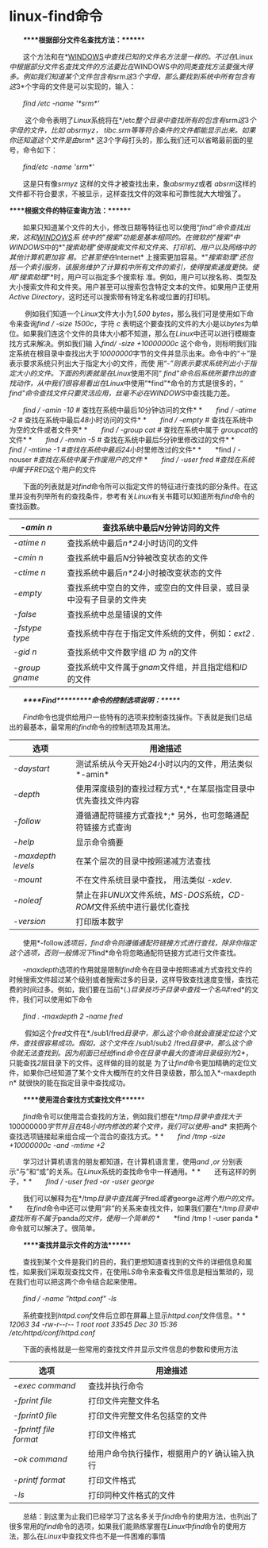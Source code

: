 # linux-find命令

　　***\**\*\*\*根据部分文件名查找方法：\*\*\*\*\****

　　这个方法和在*[WINDOWS](http://www.zydg.net/computer/book/read/keys/windows/index.html)*中查找已知的文件名方法是一样的。不过在*Linux*中根据部分文件名查找文件的方法要比在*WINDOWS*中的同类查找方法要强大得多。例如我们知道某个文件包含有*srm*这*3*个字母，那么要找到系统中所有包含有这*3*个字母的文件是可以实现的，输入：

　　*find /etc -name '\*srm\*'*

　 　这个命令表明了*Linux*系统将在*/etc*整个目录中查找所有的包含有*srm*这*3*个字母的文件，比如 *absrmyz*， *tibc.srm*等等符合条件的文件都能显示出来。如果你还知道这个文件是由*srm* 这*3*个字母打头的，那么我们还可以省略最前面的星号，命令如下：

　　*find/etc -name 'srm\*'*

　　这是只有像*srmyz* 这样的文件才被查找出来，象*absrmyz*或者 *absrm*这样的文件都不符合要求，不被显示，这样查找文件的效率和可靠性就大大增强了。

***\**\*\*\*根据文件的特征查询方法：\*\*\*\*\****

 

　　如果只知道某个文件的大小，修改日期等特征也可以使用“*find”*命令查找出来，这和*[WINDOWS](http://www.zydg.net/computer/book/read/keys/windows/index.html)*系 统中的*"*搜索*"*功能是基本相同的。在微软的*"*搜索*"*中*WINDOWS*中的*"*搜索助理*"*使得搜索文件和文件夹、打印机、用户以及网络中的其他计算机更加容 易。它甚至使在*Internet* 上搜索更加容易。*"*搜索助理*"*还包括一个索引服务，该服务维护了计算机中所有文件的索引，使得搜索速度更快。使用*"*搜索助理*"*时，用户可以指定多个搜索标 准。例如，用户可以按名称、类型及大小搜索文件和文件夹。用户甚至可以搜索包含特定文本的文件。如果用户正使用 *Active Directory*，这时还可以搜索带有特定名称或位置的打印机。

　 　例如我们知道一个*Linux*文件大小为*1,500 bytes*，那么我们可是使用如下命令来查询*find / -size 1500c*，字符 *c* 表明这个要查找的文件的大小是以*bytes*为单位。如果我们连这个文件的具体大小都不知道，那么在*Linux*中还可以进行模糊查找方式来解决。例如我们输 入*find/ -size +10000000c* 这个命令，则标明我们指定系统在根目录中查找出大于*10000000*字节的文件并显示出来。命令中的“＋”是表示要求系统只列出大于指定大小的文件，而使 用“*-”*则表示要求系统列出小于指定大小的文件。下面的列表就是在*Linux*使用不同“ *find"*命令后系统所要作出的查找动作，从中我们很容易看出在*Linux*中使用“*find"*命令的方式是很多的，“ *find"*命令查找文件只要灵活应用，丝毫不必在*WINDOWS*中查找能力差。

　　*find / -amin -10 #* 查找在系统中最后*10*分钟访问的文件*
*　　*find / -atime -2 #* 查找在系统中最后*48*小时访问的文件*
*　　*find / -empty #* 查找在系统中为空的文件或者文件夹*
*　　*find / -group cat #* 查找在系统中属于 *groupcat*的文件*
*　　*find / -mmin -5 #* 查找在系统中最后*5*分钟里修改过的文件*
*　　*find / -mtime -1 #*查找在系统中最后*24*小时里修改过的文件*
*　　*find / -nouser #*查找在系统中属于作废用户的文件*
*　　*find / -user fred #*查找在系统中属于*FRED*这个用户的文件

　　下面的列表就是对*find*命令所可以指定文件的特征进行查找的部分条件。在这里并没有列举所有的查找条件，参考有关*Linux*有关书籍可以知道所有*find*命令的查找函数。

 

| *-amin n*      | 查找系统中最后*N*分钟访问的文件                              |
| -------------- | ------------------------------------------------------------ |
| *-atime n*     | 查找系统中最后*n\*24*小时访问的文件                          |
| *-cmin n*      | 查找系统中最后*N*分钟被改变状态的文件                        |
| *-ctime n*     | 查找系统中最后*n\*24*小时被改变状态的文件                    |
| *-empty*       | 查找系统中空白的文件，或空白的文件目录，或目录中没有子目录的文件夹 |
| *-false*       | 查找系统中总是错误的文件                                     |
| *-fstype type* | 查找系统中存在于指定文件系统的文件，例如：*ext2 .*           |
| *-gid n*       | 查找系统中文件数字组 *ID* 为 *n*的文件                       |
| *-group gname* | 查找系统中文件属于*gnam*文件组，并且指定组和*ID*的文件       |

　　****\**\*\*\*Find\*\*\*\*\********\**\*\*\*命令的控制选项说明：\*\*\*\*\****

　　*Find*命令也提供给用户一些特有的选项来控制查找操作。下表就是我们总结出的最基本，最常用的*find*命令的控制选项及其用法。

 

 

| 选项               | 用途描述                                                     |
| ------------------ | ------------------------------------------------------------ |
| *-daystart*        | 测试系统从今天开始*24*小时以内的文件，用法类似*-amin*        |
| *-depth*           | 使用深度级别的查找过程方式*,*在某层指定目录中优先查找文件内容 |
| *-follow*          | 遵循通配符链接方式查找*;* 另外，也可忽略通配符链接方式查询   |
| *-help*            | 显示命令摘要                                                 |
| *-maxdepth levels* | 在某个层次的目录中按照递减方法查找                           |
| *-mount*           | 不在文件系统目录中查找， 用法类似 *-xdev.*                   |
| *-noleaf*          | 禁止在非*UNUX*文件系统，*MS-DOS*系统，*CD-ROM*文件系统中进行最优化查找 |
| *-version*         | 打印版本数字                                                 |

　　使用*-follow*选项后，*find*命令则遵循通配符链接方式进行查找，除非你指定这个选项，否则一般情况下*find*命令将忽略通配符链接方式进行文件查找。

　　*-maxdepth*选项的作用就是限制*find*命令在目录中按照递减方式查找文件的时候搜索文件超过某个级别或者搜索过多的目录，这样导致查找速度变慢，查找花费的时间过多。例如，我们要在当前*(.)*目录技巧子目录中查找一个名叫*fred*的文件，我们可以使用如下命令

　　*find . -maxdepth 2 -name fred*

　 　假如这个*fred*文件在*./sub1/fred*目录中，那么这个命令就会直接定位这个文件，查找很容易成功。假如，这个文件在*./sub1/sub2 /fred*目录中，那么这个命令就无法查找到。因为前面已经给*find*命令在目录中最大的查询目录级别为*2*，只能查找*2*层目录下的文件。这样做的目的就是 为了让*find*命令更加精确的定位文件，如果你已经知道了某个文件大概所在的文件目录级数，那么加入*-maxdepth n* 就很快的能在指定目录中查找成功。

　　***\**\*\*\*使用混合查找方式查找文件\*\*\*\*\****

　　*find*命令可以使用混合查找的方法，例如我们想在*/tmp*目录中查找大于*100000000*字节并且在*48*小时内修改的某个文件，我们可以使用*-and* 来把两个查找选项链接起来组合成一个混合的查找方式。*
*　　*find /tmp -size +10000000c -and -mtime +2*

　　学习过计算机语言的朋友都知道，在计算机语言里，使用*and ,or* 分别表示“与”和“或”的关系。在*Linux*系统的查找命令中一样通用。*
*　　还有这样的例子，*
*　　*find / -user fred -or -user george*

　　我们可以解释为在*/tmp*目录中查找属于*fred*或者*george*这两个用户的文件。*
*　　在*find*命令中还可以使用“非”的关系来查找文件，如果我们要在*/tmp*目录中查找所有不属于*panda*的文件，使用一个简单的*
*　　*find /tmp ! -user panda 
*　　命令就可以解决了。很简单。

　　***\**\*\*\*查找并显示文件的方法\*\*\*\*\****

　　查找到某个文件是我们的目的，我们更想知道查找到的文件的详细信息和属性，如果我们采取现查找文件，在使用*LS*命令来查看文件信息是相当繁琐的，现在我们也可以把这两个命令结合起来使用。

　　*find / -name "httpd.conf" -ls*

　　系统查找到*httpd.conf*文件后立即在屏幕上显示*httpd.conf*文件信息。*
*　　*12063 34 -rw-r--r-- 1 root root 33545 Dec 30 15:36 /etc/httpd/conf/httpd.conf*

　　下面的表格就是一些常用的查找文件并显示文件信息的参数和使用方法

 

| 选项                   | 用途描述                                       |
| ---------------------- | ---------------------------------------------- |
| *-exec command*        | 查找并执行命令                                 |
| *-fprint file*         | 打印文件完整文件名                             |
| *-fprint0 file*        | 打印文件完整文件名包括空的文件                 |
| *-fprintf file format* | 打印文件格式                                   |
| *-ok command*          | 给用户命令执行操作，根据用户的*Y* 确认输入执行 |
| *-printf format*       | 打印文件格式                                   |
| *-ls*                  | 打印同种文件格式的文件                         |

　　总结：到这里为止我们已经学习了这名多关于*find*命令的使用方法，也列出了很多常用的*find*命令的选项，如果我们能熟练掌握在*Linux*中*find*命令的使用方法，那么在*Linux*中查找文件也不是一件困难的事情